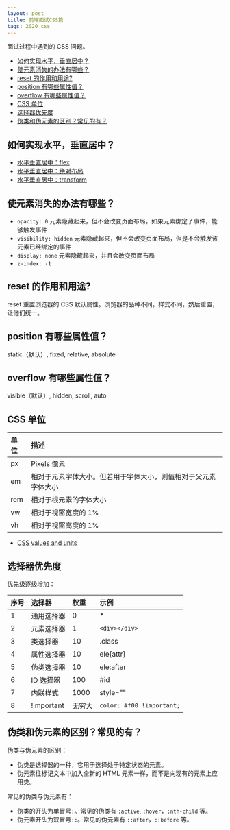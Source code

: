```yaml
---
layout: post
title: 前端面试CSS篇
tags: 2020 css
---
```


面试过程中遇到的 CSS 问题。

<!-- vim-markdown-toc GFM -->

- [如何实现水平，垂直居中？](#如何实现水平垂直居中)
- [使元素消失的办法有哪些？](#使元素消失的办法有哪些)
- [reset 的作用和用途?](#reset-的作用和用途)
- [position 有哪些属性值？](#position-有哪些属性值)
- [overflow 有哪些属性值？](#overflow-有哪些属性值)
- [CSS 单位](#css-单位)
- [选择器优先度](#选择器优先度)
- [伪类和伪元素的区别？常见的有？](#伪类和伪元素的区别常见的有)

<!-- vim-markdown-toc -->

## 如何实现水平，垂直居中？

- [水平垂直居中：flex](https://codepen.io/chesterchenn/pen/ZZNExg)
- [水平垂直居中：绝对布局](https://codepen.io/chesterchenn/pen/WNrzjdB)
- [水平垂直居中：transform](https://codepen.io/chesterchenn/pen/BajrRVM)

## 使元素消失的办法有哪些？

- `opacity: 0` 元素隐藏起来，但不会改变页面布局，如果元素绑定了事件，能够触发事件
- `visibility: hidden` 元素隐藏起来，但不会改变页面布局，但是不会触发该元素已经绑定的事件
- `display: none` 元素隐藏起来，并且会改变页面布局
- `z-index: -1`

## reset 的作用和用途?

reset 重置浏览器的 CSS 默认属性。浏览器的品种不同，样式不同，然后重置，让他们统一。

## position 有哪些属性值？

static（默认）, fixed, relative, absolute

## overflow 有哪些属性值？

visible（默认）, hidden, scroll, auto

## CSS 单位

| 单位 | 描述                                                           |
| :--- | :------------------------------------------------------------- |
| px   | Pixels 像素                                                    |
| em   | 相对于元素字体大小。但若用于字体大小，则值相对于父元素字体大小 |
| rem  | 相对于根元素<html>的字体大小                                   |
| vw   | 相对于视窗宽度的 1%                                            |
| vh   | 相对于视窗高度的 1%                                            |

- [CSS values and units](https://developer.mozilla.org/en-US/docs/Learn/CSS/Building_blocks/Values_and_units)

## 选择器优先度

优先级逐级增加：

| 序号 | 选择器     | 权重   | 示例                      |
| :--- | :--------- | :----- | :------------------------ |
| 1    | 通用选择器 | 0      | \*                        |
| 2    | 元素选择器 | 1      | `<div></div>`             |
| 3    | 类选择器   | 10     | .class                    |
| 4    | 属性选择器 | 10     | ele[attr]                 |
| 5    | 伪类选择器 | 10     | ele:after                 |
| 6    | ID 选择器  | 100    | #id                       |
| 7    | 内联样式   | 1000   | style=""                  |
| 8    | !important | 无穷大 | `color: #f00 !important;` |

## 伪类和伪元素的区别？常见的有？

伪类与伪元素的区别：

- 伪类是选择器的一种，它用于选择处于特定状态的元素。
- 伪元素往标记文本中加入全新的 HTML 元素一样，而不是向现有的元素上应用类。

常见的伪类与伪元素有：

- 伪类的开头为单冒号`:`。常见的伪类有 `:active`, `:hover`，`:nth-child` 等。
- 伪元素开头为双冒号`::`。常见的伪元素有 `::after`，`::before` 等。

